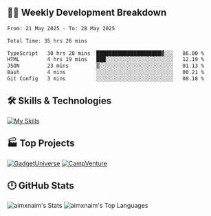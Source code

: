 

## 🧑‍💻 Weekly Development Breakdown

<!--START_SECTION:waka-->

```txt
From: 21 May 2025 - To: 28 May 2025

Total Time: 35 hrs 26 mins

TypeScript   30 hrs 28 mins  █████████████████████▓░░░   86.00 %
HTML         4 hrs 19 mins   ███░░░░░░░░░░░░░░░░░░░░░░   12.19 %
JSON         23 mins         ▒░░░░░░░░░░░░░░░░░░░░░░░░   01.13 %
Bash         4 mins          ░░░░░░░░░░░░░░░░░░░░░░░░░   00.21 %
Git Config   3 mins          ░░░░░░░░░░░░░░░░░░░░░░░░░   00.18 %
```

<!--END_SECTION:waka-->

## 🛠️ Skills & Technologies

[![My Skills](https://skillicons.dev/icons?i=angular,react,docker,mongodb,nodejs,express,github,bootstrap,prisma,postman,postgres&perline=8)](https://skillicons.dev)

## 🏭 Top Projects

[![GadgetUniverse](https://github-readme-stats.vercel.app/api/pin/?username=aimxnaim&repo=GadgetUniverse&theme=dark)](https://github.com/aimxnaim/GadgetUniverse)
[![CampVenture](https://github-readme-stats.vercel.app/api/pin/?username=aimxnaim&repo=CampVenture&theme=dark)](https://github.com/aimxnaim/CampVenture)

## 🕛 GitHub Stats

![aimxnaim's Stats](https://github-readme-stats.vercel.app/api?username=aimxnaim&theme=tokyonight&show_icons=true&hide_border=true&count_private=true)
![aimxnaim's Top Languages](https://github-readme-stats.vercel.app/api/top-langs/?username=aimxnaim&theme=tokyonight&show_icons=true&hide_border=true&layout=compact)




